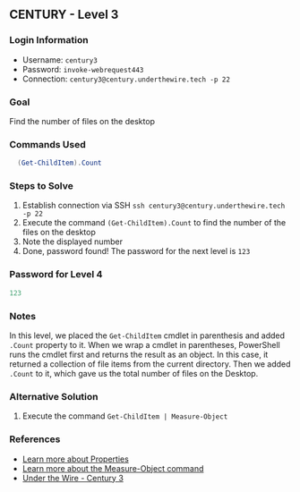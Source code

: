 ## CENTURY - Level 3


### Login Information
- Username: `century3`
- Password: `invoke-webrequest443`
- Connection: `century3@century.underthewire.tech -p 22`


### Goal
Find the number of files on the desktop


### Commands Used
```powershell
  (Get-ChildItem).Count
```


### Steps to Solve
1. Establish connection via SSH `ssh century3@century.underthewire.tech -p 22`
2. Execute the command `(Get-ChildItem).Count` to find the number of the files on the desktop
3. Note the displayed number
4. Done, password found! The password for the next level is `123`


### Password for Level 4
```powershell
123
```

### Notes
In this level, we placed the `Get-ChildItem` cmdlet in parenthesis and added `.Count` property to it. When we wrap a cmdlet in parentheses, PowerShell runs the cmdlet first and returns the result as an object. In this case, it returned a collection of file items from the current directory. Then we added `.Count` to it, which gave us the total number of files on the Desktop.


### Alternative Solution
1. Execute the command `Get-ChildItem | Measure-Object`


### References
- [Learn more about Properties](https://learn.microsoft.com/en-us/powershell/module/microsoft.powershell.core/about/about_properties?view=powershell-7.5)
- [Learn more about the Measure-Object command](https://learn.microsoft.com/en-us/powershell/module/microsoft.powershell.utility/measure-object?view=powershell-7.5)
- [Under the Wire - Century 3](https://underthewire.tech/century-3)